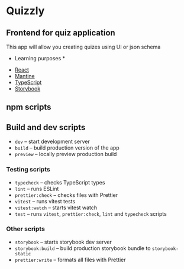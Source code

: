 # Quizzly

## Frontend for quiz application

This app will allow you creating quizes using UI or json schema
* Learning purposes *

- [React](https://react.dev/)
- [Mantine](https://mantine.dev/)
- [TypeScript](https://www.typescriptlang.org/)
- [Storybook](https://storybook.js.org/)

## npm scripts

## Build and dev scripts

- `dev` – start development server
- `build` – build production version of the app
- `preview` – locally preview production build

### Testing scripts

- `typecheck` – checks TypeScript types
- `lint` – runs ESLint
- `prettier:check` – checks files with Prettier
- `vitest` – runs vitest tests
- `vitest:watch` – starts vitest watch
- `test` – runs `vitest`, `prettier:check`, `lint` and `typecheck` scripts

### Other scripts

- `storybook` – starts storybook dev server
- `storybook:build` – build production storybook bundle to `storybook-static`
- `prettier:write` – formats all files with Prettier
